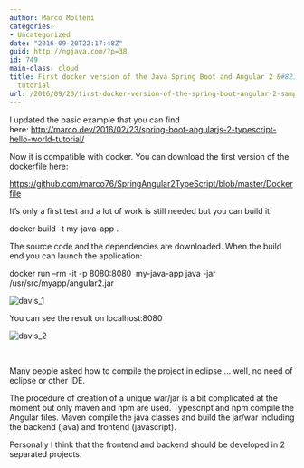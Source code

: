 ```yaml
---
author: Marco Molteni
categories:
- Uncategorized
date: "2016-09-20T22:17:48Z"
guid: http://ngjava.com/?p=38
id: 749
main-class: cloud
title: First docker version of the Java Spring Boot and Angular 2 &#8216;Hello World&#8217;
  tutorial
url: /2016/09/20/first-docker-version-of-the-spring-boot-angular-2-sample-application/
---
```

I updated the basic example that you can find here: <http://marco.dev/2016/02/23/spring-boot-angularjs-2-typescript-hello-world-tutorial/>

Now it is compatible with docker. You can download the first version of the dockerfile here:

<https://github.com/marco76/SpringAngular2TypeScript/blob/master/Dockerfile>

It&#8217;s only a first test and a lot of work is still needed but you can build it:

<p class="p1">
  <span class="s1">docker build -t my-java-app .</span>
</p>

<p class="p1">
  The source code and the dependencies are downloaded. When the build end you can launch the application:
</p>

<p class="p1">
  <span class="s1">docker run &#8211;rm -it -p 8080:8080<span class="Apple-converted-space">  </span>my-java-app java -jar /usr/src/myapp/</span><span class="s2">angular2.jar </span>
</p>

<img class="alignnone wp-image-39 size-large" src="/assets/img/wp-content/uploads/2016/09/davis_1.png?resize=945%2C221" alt="davis_1" data-recalc-dims="1" />

You can see the result on localhost:8080

<img class="alignnone size-medium wp-image-40" src="/assets/img/wp-content/uploads/2016/09/davis_2.png?resize=300%2C141" alt="davis_2" data-recalc-dims="1" />

&nbsp;

Many people asked how to compile the project in eclipse &#8230; well, no need of eclipse or other IDE.
  
The procedure of creation of a unique war/jar is a bit complicated at the moment but only maven and npm are used. Typescript and npm compile the Angular files. Maven compile the java classes and build the jar/war including the backend (java) and frontend (javascript).

Personally I think that the frontend and backend should be developed in 2 separated projects.